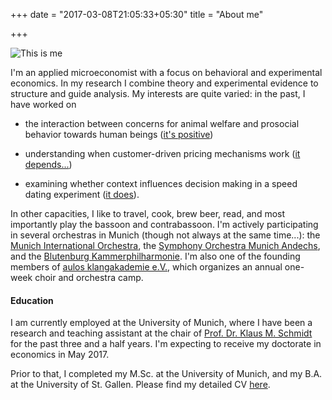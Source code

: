 +++
date = "2017-03-08T21:05:33+05:30"
title = "About me"

+++


![This is me](/img/florentin.jpg)

I'm an applied microeconomist with a focus on behavioral and experimental economics. In my research I combine theory and experimental evidence to structure and guide analysis. My interests are quite varied: in the past, I have worked on

* the interaction between concerns for animal welfare and prosocial behavior towards human beings ([it's positive](/doc/AnimalWelfareAndHumanEthics.pdf))

* understanding when customer-driven pricing mechanisms work ([it depends...](/doc/DelegatingPricingPowerToCustomers.pdf))

* examining whether context influences decision making in a speed dating experiment ([it does](/doc/ContextDependenceInSpeedDating.pdf)).

In other capacities, I like to travel, cook, brew beer, read, and most importantly play the bassoon and contrabassoon. I'm actively participating in several orchestras in Munich (though not always at the same time...): the [Munich International Orchestra](http://www.mio-home.de), the [Symphony Orchestra Munich Andechs](http://www.s-o-m-a.de), and the [Blutenburg Kammerphilharmonie](http://www.bkpm.de). I'm also one of the founding members of [aulos klangakademie e.V.](https://www.aulos-klangakademie.de/), which organizes an annual one-week choir and orchestra camp.

#### Education

I am currently employed at the University of Munich, where I have been a research and teaching assistant at the chair of [Prof. Dr. Klaus M. Schmidt](http://www.et.econ.uni-muenchen.de/personen/professor/schmidt/index.html) for the past three and a half years. I'm expecting to receive my doctorate in economics in May 2017.

Prior to that, I completed my M.Sc. at the University of Munich, and my B.A. at the University of St. Gallen. Please find my detailed CV [here](/doc/CV_FlorentinKraemer.pdf).